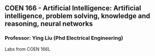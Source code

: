 ## COEN 166 - Artificial Intelligence: Artificial intelligence, problem solving, knowledge and reasoning, neural networks
### Professor: Ying Liu (Phd Electrical Engineering)

Labs from COEN 166L

